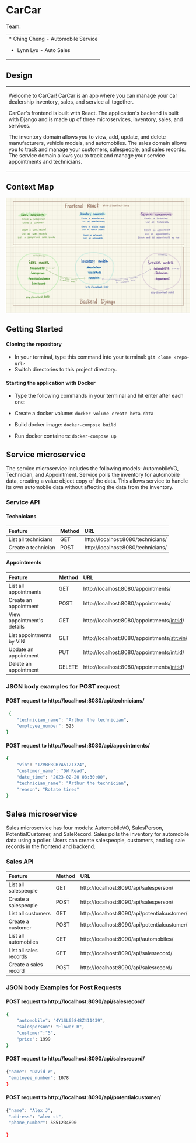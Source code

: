 # CarCar

Team:
<table>
<tr>
<td>
* Ching Cheng - Automobile Service

* Lynn Lyu - Auto Sales
</td>
</tr>
</table>

## Design

<table>
<tr>
<td>

Welcome to CarCar! CarCar is an app where you can manage your car dealership inventory, sales, and service all together.

CarCar's frontend is built with React. The application's backend is built with Django and is made up of three microservices, inventory, sales, and services.

The inventory domain allows you to view, add, update, and delete manufacturers, vehicle models, and automobiles. The sales domain allows you to track and manage your customers, salespeople, and sales records. The service domain allows you to track and manage your service appointments and technicians.

</td>
</tr>
</table>

## Context Map

![diagram](/img/CarCarContextMap.jpg)




## Getting Started

#### Cloning the repository
* In your terminal, type this command into your terminal: `git clone <repo-url>`
* Switch directories to this project directory.

#### Starting the application with Docker
* Type the following commands in your terminal and hit enter after each one:

* Create a docker volume: `docker volume create beta-data`
* Build docker image: `docker-compose build`
* Run docker containers: `docker-compose up`


## Service microservice

The service microservice includes the following models: AutomobileVO, Technician, and Appointment. Service polls the inventory for automobile data, creating a value object copy of the data. This allows service to handle its own automobile data without affecting the data from the inventory.

### Service API

#### Technicians
| Feature                   | Method       | URL          |
|:--------------------------|:-------------|:-------------|
|List all technicians       | GET          |http://localhost:8080/technicians/|
|Create a technician        | POST         |http://localhost:8080/technicians/|

#### Appointments
| Feature                   | Method       | URL          |
|:--------------------------|:-------------|:-------------|
|List all appointments      | GET          |http://localhost:8080/appointments/|
|Create an appointment      | POST         |http://localhost:8080/appointments/|
|View appointment's details | GET          |http://localhost:8080/appointments/<int:id>/|
|List appointments by VIN   | GET          |http://localhost:8080/appointments/<str:vin>/|
|Update an appointment      | PUT          |http://localhost:8080/appointments/<int:id>/|
|Delete an appointment      | DELETE       |http://localhost:8080/appointments/<int:id>/|

### JSON body examples for POST request

#### POST request to http://localhost:8080/api/technicians/
```sh
 {
	"technician_name": "Arthur the technician",
	"employee_number": 525
}
```

#### POST request to http://localhost:8080/api/appointments/
```sh
{
	"vin": "1ZVBP8CH7A5121324",
	"customer_name": "DW Read",
	"date_time": "2023-02-20 08:30:00",
	"technician_name": "Arthur the technician",
	"reason": "Rotate tires"
}
```


## Sales microservice

Sales microservice has four models: AutomobileVO, SalesPerson, PotentialCustomer, and SaleRecord. Sales polls the inventory for automobile data using a poller. Users can create salespeople, customers, and log sale records in the frontend and backend.

### Sales API

|     Feature      |    Method    |     URL      |
|:-----------------|:-------------|:-------------|
|List all salespeople|    GET     |http://localhost:8090/api/salesperson/|
|Create a salespeople|    POST    |http://localhost:8090/api/salesperson/|
|List all customers|      GET     |http://localhost:8090/api/potentialcustomer/|
|Create a customer|       POST    |http://localhost:8090/api/potentialcustomer/|
|List all automobiles|    GET     |http://localhost:8090/api/automobiles/|
|List all sales records|  GET     |http://localhost:8090/api/salesrecord/|
|Create a sales record|   POST    |http://localhost:8090/api/salesrecord/|



### JSON body Examples for Post Requests

#### POST request to http://localhost:8090/api/salesrecord/
```sh
{
	"automobile": "4Y1SL65848Z411439",
	"salesperson": "Flower H",
	"customer":"5",
	"price": 1999
}
```
#### POST request to http://localhost:8090/api/salesrecord/
```sh
{"name": "David W",
 "employee_number": 1078
}
```


#### POST request to http://localhost:8090/api/potentialcustomer/
```sh
{"name": "Alex J",
 "address": "alex st",
 "phone_number": 5851234890

}
```
